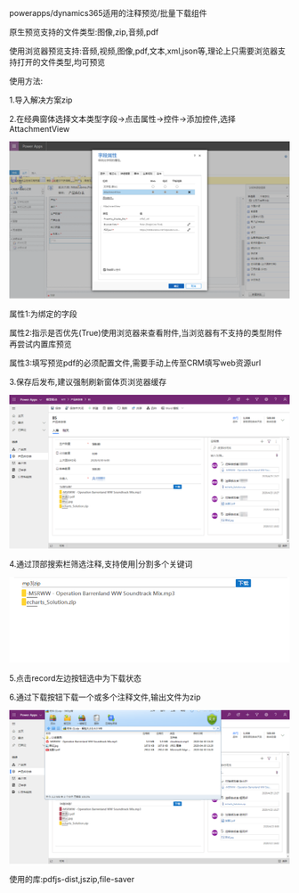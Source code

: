 powerapps/dynamics365适用的注释预览/批量下载组件

原生预览支持的文件类型:图像,zip,音频,pdf

使用浏览器预览支持:音频,视频,图像,pdf,文本,xml,json等,理论上只需要浏览器支持打开的文件类型,均可预览

使用方法:

  1.导入解决方案zip
  
  2.在经典窗体选择文本类型字段->点击属性->控件->添加控件,选择AttachmentView
  
   ![Image text](https://github.com/QNMF1234/AttachmentView/blob/master/%E6%95%99%E7%A8%8B%E5%9B%BE%E5%83%8F/1.png)
  
   属性1:为绑定的字段
  
   属性2:指示是否优先(True)使用浏览器来查看附件,当浏览器有不支持的类型附件再尝试内置库预览
  
   属性3:填写预览pdf的必须配置文件,需要手动上传至CRM填写web资源url
  
  3.保存后发布,建议强制刷新窗体页浏览器缓存
  
  ![Image text](https://github.com/QNMF1234/AttachmentView/blob/master/%E6%95%99%E7%A8%8B%E5%9B%BE%E5%83%8F/2.png)
  
  4.通过顶部搜索栏筛选注释,支持使用|分割多个关键词
  
  ![Image text](https://github.com/QNMF1234/AttachmentView/blob/master/%E6%95%99%E7%A8%8B%E5%9B%BE%E5%83%8F/3.png)
  
  5.点击record左边按钮选中为下载状态
  
  6.通过下载按钮下载一个或多个注释文件,输出文件为zip
  
  ![Image text](https://github.com/QNMF1234/AttachmentView/blob/master/%E6%95%99%E7%A8%8B%E5%9B%BE%E5%83%8F/4.png)

使用的库:pdfjs-dist,jszip,file-saver
